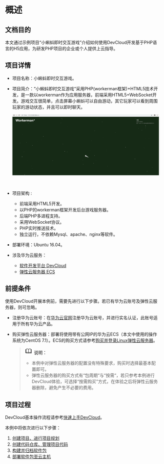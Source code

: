 # **概述**<a name="devcloud_qs_0301"></a>

## **文档目的**<a name="section19479174"></a>

本文通过示例项目“小蝌蚪即时交互游戏”介绍如何使用DevCloud开发基于PHP语言的H5应用，为研发PHP项目的企业或个人提供上云指导。

## **项目详情**<a name="section1555010156104"></a>

-   项目名称：小蝌蚪即时交互游戏。
-   项目简介：“小蝌蚪即时交互游戏“采用PHP\(workerman框架\)+HTML5技术开发，是一款以workerman作为应用服务器，前端采用HTML5+WebSocket开发。游戏交互很简单，点击屏幕小蝌蚪可以自由游动，其它玩家可以看到周围玩家的游动状态，并且可以即时聊天。

    ![](figures/PHP-产品页面展示.png)

      

-   项目架构 :
    -   前端采用HTML5开发。
    -   以PHP的workerman框架开发后台游戏服务器。
    -   后端PHP多进程支持。
    -   采用WebSocket协议。
    -   PHP实时推送技术。
    -   独立运行，不依赖Mysql、apache、nginx等软件。

-   部署环境：Ubuntu 16.04。
-   涉及华为云服务：
    -   [软件开发平台 DevCloud](https://www.huaweicloud.com/devcloud/)
    -   [弹性云服务器 ECS](https://www.huaweicloud.com/product/ecs.html)


## **前提条件**<a name="section19486172818101"></a>

使用DevCloud开展本例前，需要先进行以下步骤。若已有华为云账号及弹性云服务器，则可忽略。

-   注册华为云账号：在[华为云官网](https://www.huaweicloud.com/)注册华为云账号，并进行实名认证，此账号适用于所有华为云产品。
-   购买弹性云服务器：部署将使用带有公网IP的华为云ECS（本文中使用的操作系统为CentOS 7.1）。ECS的购买方式请参考[购买并登录Linux弹性云服务器](https://support.huaweicloud.com/qs-ecs/zh-cn_topic_0132727313.html)。

    >![](public_sys-resources/icon-note.gif) **说明：**   
    >-   本例中对弹性云服务器的配置没有特殊要求，购买时选择最基本配置即可。  
    >-   弹性云服务器的购买方式有“包周期“与“按需“，若只参考本例进行DevCloud体验，可选择“按需购买”方式，在体验之后将弹性云服务器删除，避免产生不必要的费用。  


## **项目过程**<a name="section491654214598"></a>

DevCloud基本操作流程请参考[快速上手DevCloud](https://support.huaweicloud.com/qs-devcloud/devcloud_qs_1000.html)。

本例中将依次进行以下步骤：

1.  [创建项目、进行项目规划](基于PHP的H5应用开发-创建项目-进行项目规划.md)
2.  [创建代码仓库、管理项目代码](基于PHP的H5应用开发-创建代码仓库-管理项目代码.md)
3.  [构建并归档软件包](基于PHP的H5应用开发-构建并归档软件包.md)
4.  [部署软件包至云主机](基于PHP的H5应用开发-部署软件包至云主机.md)

  

